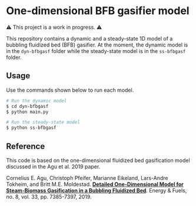 # One-dimensional BFB gasifier model

:warning: This project is a work in progress. :warning:

This repository contains a dynamic and a steady-state 1D model of a bubbling fluidized bed (BFB) gasifier. At the moment, the dynamic model is in the `dyn-bfbgasf` folder while the steady-state model is in the `ss-bfbgasf` folder.

## Usage

Use the commands shown below to run each model.

```bash
# Run the dynamic model
$ cd dyn-bfbgasf
$ python main.py
```

```bash
# Run the steady-state model
$ python ss-bfbgasf
```

## Reference

This code is based on the one-dimensional fluidized bed gasification model discussed in the Agu et al. 2019 paper.

Cornelius E. Agu, Christoph Pfeifer, Marianne Eikeland, Lars-Andre Tokheim, and Britt M.E. Moldestad. [**Detailed One-Dimensional Model for Steam-Biomass Gasification in a Bubbling Fluidized Bed**](https://pubs.acs.org/doi/10.1021/acs.energyfuels.9b01340). Energy & Fuels, no. 8, vol. 33, pp. 7385-7397, 2019.
